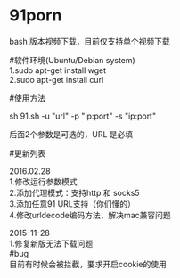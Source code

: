 # 91porn

bash 版本视频下载，目前仅支持单个视频下载

#软件环境(Ubuntu/Debian system)</br>
  1.sudo apt-get install wget </br>
  2.sudo apt-get install curl</br>

#使用方法</br>

sh 91.sh -u "url" -p "ip:port" -s "ip:port"</br>

后面2个参数是可选的，URL 是必填</br>

#更新列表</br>

2016.02.28 </br>
  1.修改运行参数模式</br>
  2.添加代理模式：支持http 和 socks5</br>
  3.添加任意91 URL支持（你们懂的）</br>
  4.修改urldecode编码方法，解决mac兼容问题</br>
  
2015-11-28 </br>
  1.修复新版无法下载问题</br>
#bug</br>
目前有时候会被拦截，要求开启cookie的使用</br>
